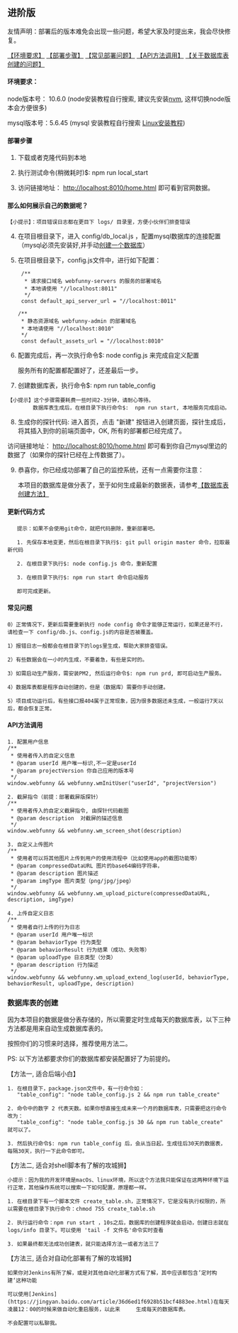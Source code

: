 
## 进阶版

友情声明：部署后的版本难免会出现一些问题，希望大家及时提出来，我会尽快修复。

[【环境要求】](https://github.com/a597873885/webfunny_monitor/blob/master/Document_advanced.md#%E7%8E%AF%E5%A2%83%E8%A6%81%E6%B1%82)
[【部署步骤】](https://github.com/a597873885/webfunny_monitor/blob/master/Document_advanced.md#%E9%83%A8%E7%BD%B2%E6%AD%A5%E9%AA%A4)
[【常见部署问题】](https://github.com/a597873885/webfunny_monitor/blob/master/Document_advanced.md#%E5%B8%B8%E8%A7%81%E9%97%AE%E9%A2%98)
[【API方法调用】](https://github.com/a597873885/webfunny_monitor/blob/master/Document_advanced.md#api%E6%96%B9%E6%B3%95%E8%B0%83%E7%94%A8)
[【关于数据库表创建的问题】](https://github.com/a597873885/webfunny_monitor/blob/master/Document_advanced.md#%E6%95%B0%E6%8D%AE%E5%BA%93%E8%A1%A8%E7%9A%84%E5%88%9B%E5%BB%BA)

#### 环境要求：

node版本号： 10.6.0  (node安装教程自行搜索, 建议先安装[nvm](https://www.jianshu.com/p/d0e0935b150a), 这样切换node版本会方便很多)

mysql版本号：5.6.45  (mysql 安装教程自行搜索 [Linux安装教程](https://www.cnblogs.com/warm-stranger/p/10333348.html))


#### 部署步骤

  1. 下载或者克隆代码到本地
  
  2. 执行测试命令(稍微耗时)$: npm run local_start
  
  3. 访问链接地址： [http://localhost:8010/home.html](http://localhost:8010/home.html) 即可看到官网数据。
  
  #### 那么如何展示自己的数据呢？
  
    【小提示】：项目错误日志都在更目下 logs/ 目录里，方便小伙伴们排查错误
  
  4. 在项目根目录下，进入 config/db_local.js ，配置mysql数据库的连接配置 （mysql必须先安装好,并手动[创建一个数据库](https://www.cnblogs.com/neuedu/p/5876874.html)）
  
  5. 在项目根目录下，config.js文件中，进行如下配置：
  
          /**
           * 请求接口域名 webfunny-servers 的服务的部署域名
           * 本地请使用 "//localhost:8011"
           */
          const default_api_server_url = "//localhost:8011"

         /**
          * 静态资源域名 webfunny-admin 的部署域名
          * 本地请使用 "//localhost:8010"
          */
          const default_assets_url = "//localhost:8010"

  6. 配置完成后，再一次执行命令$: node config.js  来完成自定义配置
  
     服务所有的配置都配置好了，还差最后一步。
  
  7. 创建数据库表，执行命令$: npm run table_config 
    
    【小提示】这个步骤需要耗费一些时间2-3分钟，请耐心等待。 
            数据库表生成后，在根目录下执行命令$:  npm run start, 本地服务完成启动。
  
  8. 生成你的探针代码: 进入首页，点击 "新建" 按钮进入创建页面，探针生成后，将其插入到你的前端页面中，OK, 所有的部署都已经完成了。
  
  访问链接地址： [http://localhost:8010/home.html](http://localhost:8010/home.html) 即可看到你自己mysql里边的数据了（如果你的探针已经在上传数据了）。
  
  9. 恭喜你，你已经成功部署了自己的监控系统，还有一点需要你注意：
  
     本项目的数据库是做分表了，至于如何生成最新的数据表，请参考[【数据库表创建方法】](https://github.com/a597873885/webfunny_monitor/blob/master/Document.md#%E6%95%B0%E6%8D%AE%E5%BA%93%E8%A1%A8%E7%9A%84%E5%88%9B%E5%BB%BA)
  
  #### 更新代码方式
  
       提示：如果不会使用git命令，就把代码删除，重新部署吧。
  
       1. 先保存本地变更，然后在根目录下执行$: git pull origin master 命令，拉取最新代码
       
       2. 在根目录下执行$: node config.js 命令，重新配置
       
       3. 在根目录下执行$: npm run start 命令启动服务
       
       即可完成更新。
       
  #### 常见问题
  
    0）正常情况下，更新后需要重新执行 node config 命令才能够正常运行，如果还是不行，请检查一下 config/db.js、config.js的内容是否被覆盖。

    1）报错日志一般都会在根目录下的logs里生成，帮助大家排查错误。

    2）有些数据会在一小时内生成，不要着急，有些是实时的。

    3）如需启动生产服务，需安装PM2, 然后运行命令$: npm run prd, 即可启动生产服务。

    4）数据库表都是程序自动创建的，但是（数据库）需要你手动创建。
    
    5）项目成功运行后，有些接口报404属于正常现象，因为很多数据还未生成，一般运行7天以后，都会恢复正常。

  #### API方法调用
    
    1. 配置用户信息
    /**
     * 使用者传入的自定义信息
     * @param userId 用户唯一标识,不一定是userId
     * @param projectVersion 你自己应用的版本号
     */
    window.webfunny && webfunny.wmInitUser("userId", "projectVersion")
    
    2. 截屏指令（前提：部署截屏版探针）
    /**
     * 使用者传入的自定义截屏指令, 由探针代码截图
     * @param description  对截屏的描述信息
     */
    window.webfunny && webfunny.wm_screen_shot(description)
    
    3. 自定义上传图片
    /**
     * 使用者可以将其他图片上传到用户的使用流程中（比如使用app的截图功能等）
     * @param compressedDataURL 图片的base64编码字符串，
     * @param description 图片描述
     * @param imgType 图片类型（png/jpg/jpeg）
     */
    window.webfunny && webfunny.wm_upload_picture(compressedDataURL, description, imgType)
    
    4. 上传自定义日志
    /**
     * 使用者自行上传的行为日志
     * @param userId 用户唯一标识
     * @param behaviorType 行为类型
     * @param behaviorResult 行为结果（成功、失败等）
     * @param uploadType 日志类型（分类）
     * @param description 行为描述
     */
    window.webfunny && webfunny.wm_upload_extend_log(userId, behaviorType, behaviorResult, uploadType, description)
    
 ### 数据库表的创建
    
   因为本项目的数据是做分表存储的，所以需要定时生成每天的数据库表，以下三种方法都是用来自动生成数据库表的。
   
   按照你们的习惯来时选择，推荐使用方法二。
   
   PS: 以下方法都要求你们的数据库都安装配置好了为前提的。
 
【方法一, 适合后端小白】

    1. 在根目录下，package.json文件中，有一行命令如：
       "table_config": "node table_config.js 2 && npm run table_create"
    
    2. 命令中的数字 2 代表天数。如果你想直接生成未来一个月的数据库表，只需要把这行命令改为：
       "table_config": "node table_config.js 30 && npm run table_create"   就可以了。
       
    3. 然后执行命令$: npm run table_config 后，会从当日起，生成往后30天的数据表，每隔30天，执行一下此命令即可。
     
【方法二, 适合对shell脚本有了解的攻城狮】

    小提示：因为我的开发环境是macOs、linux环境，所以这个方法我只能保证在这两种环境下运行正常，其他操作系统可以搜索一下如何配置，原理都一样。
    
    1. 在根目录下有一个脚本文件 create_table.sh，正常情况下，它是没有执行权限的，所以需要在根目录下执行命令：chmod 755 create_table.sh
    
    2. 执行运行命令：npm run start ，10s之后，数据库的创建程序就会启动，创建日志就在logs/info 目录下。可以使用 'tail -f 文件名'命令实时查看
    
    3. 如果最终都无法成功创建表，就只能选择方法一或者方法三了
    
【方法三, 适合对自动化部署有了解的攻城狮】

    如果你对Jenkins有所了解，或是对其他自动化部署方式有了解，其中应该都包含’定时构建‘这种功能
    
    可以使用[Jenkins](https://jingyan.baidu.com/article/36d6ed1f6928b51bcf4883ee.html)在每天凌晨12：00的时候来做自动化重启服务，以此来     生成每天的数据库表。
    
    不会配置可以私聊我。
 
